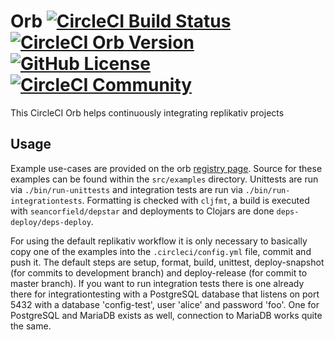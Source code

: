 # <orb-name> Orb [![CircleCI Build Status](https://circleci.com/gh/<org-name>/<repo-name>.svg?style=shield "CircleCI Build Status")](https://circleci.com/gh/<org-name>/<repo-name>) [![CircleCI Orb Version](https://img.shields.io/badge/endpoint.svg?url=https://badges.circleci.io/orb/<orb-namespace>/<orb-name>)](https://circleci.com/orbs/registry/orb/<orb-namespace>/<orb-name>) [![GitHub License](https://img.shields.io/badge/license-MIT-lightgrey.svg)](https://raw.githubusercontent.com/<org-name>/<repo-name>/master/LICENSE) [![CircleCI Community](https://img.shields.io/badge/community-CircleCI%20Discuss-343434.svg)](https://discuss.circleci.com/c/ecosystem/orbs)

This CircleCI Orb helps continuously integrating replikativ projects

## Usage

Example use-cases are provided on the orb [registry page](https://circleci.com/orbs/registry/orb/replikativ/clj-tools#usage-examples). Source for these examples can be found within the `src/examples` directory. Unittests are run via `./bin/run-unittests` and integration tests are run via `./bin/run-integrationtests`. Formatting is checked with `cljfmt`, a build is executed with `seancorfield/depstar` and deployments to Clojars are done `deps-deploy/deps-deploy`.

For using the default replikativ workflow it is only necessary to basically copy one of the examples into the `.circleci/config.yml` file, commit and push it. The default steps are setup, format, build, unittest, deploy-snapshot (for commits to development branch) and deploy-release (for commit to master branch). If you want to run integration tests there is one already there for integrationtesting with a PostgreSQL database that listens on port 5432 with a database 'config-test', user 'alice' and password 'foo'. One for PostgreSQL and MariaDB exists as well, connection to MariaDB works quite the same.
